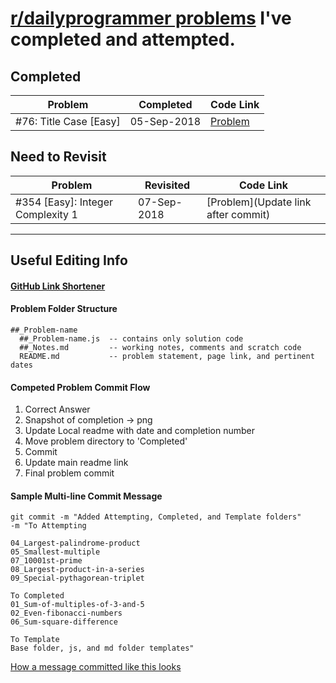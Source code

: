 # [r/dailyprogrammer problems](https://www.reddit.com/r/dailyprogrammer/) I've completed and attempted.

## Completed

| Problem                | Completed   | Code Link                       |
| ---------------------- | ----------- | ------------------------------- |
| #76: Title Case [Easy] | 05-Sep-2018 | [Problem](https://git.io/fAREH) |

## Need to Revisit

| Problem                           | Revisited   | Code Link                           |
| --------------------------------- | ----------- | ----------------------------------- |
| #354 [Easy]: Integer Complexity 1 | 07-Sep-2018 | [Problem](Update link after commit) |

---

## Useful Editing Info

#### [GitHub Link Shortener](https://git.io/)

#### Problem Folder Structure

```
##_Problem-name
  ##_Problem-name.js  -- contains only solution code
  ##_Notes.md         -- working notes, comments and scratch code
  README.md           -- problem statement, page link, and pertinent dates
```

#### Competed Problem Commit Flow

1. Correct Answer
2. Snapshot of completion → png
3. Update Local readme with date and completion number
4. Move problem directory to 'Completed'
5. Commit
6. Update main readme link
7. Final problem commit

#### Sample Multi-line Commit Message

```
git commit -m "Added Attempting, Completed, and Template folders"
-m "To Attempting

04_Largest-palindrome-product
05_Smallest-multiple
07_10001st-prime
08_Largest-product-in-a-series
09_Special-pythagorean-triplet

To Completed
01_Sum-of-multiples-of-3-and-5
02_Even-fibonacci-numbers
06_Sum-square-difference

To Template
Base folder, js, and md folder templates"
```

[How a message committed like this looks](https://git.io/fAWiC)
